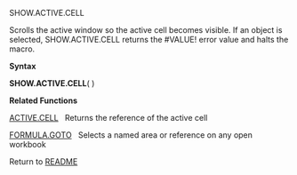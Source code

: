 SHOW.ACTIVE.CELL

Scrolls the active window so the active cell becomes visible. If an
object is selected, SHOW.ACTIVE.CELL returns the \#VALUE\! error value
and halts the macro.

**Syntax**

**SHOW.ACTIVE.CELL**( )

**Related Functions**

[ACTIVE.CELL](ACTIVE.CELL.md)   Returns the reference of the active cell

[FORMULA.GOTO](FORMULA.GOTO.md)   Selects a named area or reference on any open workbook



Return to [README](README.md)

